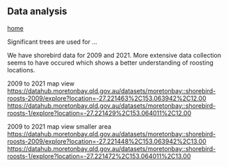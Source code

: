 ## Data analysis
[home](Readme.md)

Significant trees are used for ...

We have shorebird data for 2009 and 2021. More extensive data collection seems to have occured which
shows a better understanding of roosting locations.

2009 to 2021 map view
https://datahub.moretonbay.qld.gov.au/datasets/moretonbay::shorebird-roosts-2009/explore?location=-27.221463%2C153.063942%2C12.00
https://datahub.moretonbay.qld.gov.au/datasets/moretonbay::shorebird-roosts-1/explore?location=-27.221429%2C153.064011%2C12.00

2009 to 2021 map view smaller area
https://datahub.moretonbay.qld.gov.au/datasets/moretonbay::shorebird-roosts-2009/explore?location=-27.221448%2C153.063942%2C13.00
https://datahub.moretonbay.qld.gov.au/datasets/moretonbay::shorebird-roosts-1/explore?location=-27.221472%2C153.064011%2C13.00

